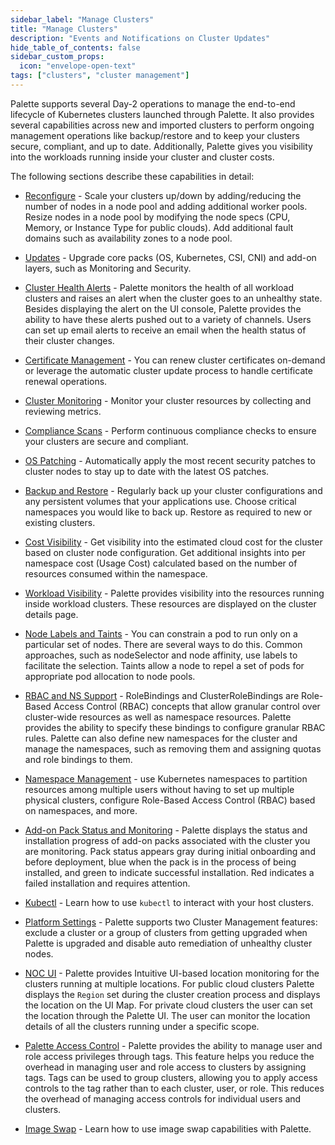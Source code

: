 ```yaml
---
sidebar_label: "Manage Clusters"
title: "Manage Clusters"
description: "Events and Notifications on Cluster Updates"
hide_table_of_contents: false
sidebar_custom_props: 
  icon: "envelope-open-text"
tags: ["clusters", "cluster management"]
---
```


Palette supports several Day-2 operations to manage the end-to-end lifecycle of Kubernetes clusters launched through Palette. It also provides several capabilities across new and imported clusters to perform ongoing management operations like backup/restore and to keep your clusters secure, compliant, and up to date. Additionally, Palette gives you visibility into the workloads running inside your cluster and cluster costs. 


The following sections describe these capabilities in detail:

* [Reconfigure](reconfigure.md) - Scale your clusters up/down by adding/reducing the number of nodes in a node pool and adding additional worker pools. Resize nodes in a node pool by modifying the node specs (CPU, Memory, or Instance Type for public clouds). Add additional fault domains such as availability zones to a node pool.


* [Updates](cluster-updates.md) - Upgrade core packs (OS, Kubernetes, CSI, CNI) and add-on layers, such as Monitoring and Security.



* [Cluster Health Alerts](health-alerts.md) - Palette monitors the health of all workload clusters and raises an alert when the cluster goes to an unhealthy state. Besides displaying the alert on the UI console, Palette provides the ability to have these alerts pushed out to a variety of channels. Users can set up email alerts to receive an email when the health status of their cluster changes.



* [Certificate Management](certificate-management.md) - You can renew cluster certificates on-demand or leverage the automatic cluster update process to handle certificate renewal operations.


* [Cluster Monitoring](monitoring/deploy-monitor-stack.md) - Monitor your cluster resources by collecting and reviewing metrics. 


* [Compliance Scans](compliance-scan.md) - Perform continuous compliance checks to ensure your clusters are secure and compliant.



* [OS Patching](os-patching.md) - Automatically apply the most recent security patches to cluster nodes to stay up to date with the latest OS patches.


* [Backup and Restore](backup-restore/backup-restore.md) - Regularly back up your cluster configurations and any persistent volumes that your applications use. Choose critical namespaces you would like to back up. Restore as required to new or existing clusters.



* [Cost Visibility](cloud-cost.md) - Get visibility into the estimated cloud cost for the cluster based on cluster node configuration. Get additional insights into per namespace cost (Usage Cost) calculated based on the number of resources consumed within the namespace.


* [Workload Visibility](workloads.md) - Palette provides visibility into the resources running inside workload clusters. These resources are displayed on the cluster details page.


* [Node Labels and Taints](taints.md) - You can constrain a pod to run only on a particular set of nodes. There are several ways to do this. Common approaches, such as nodeSelector and node affinity, use labels to facilitate the selection. Taints allow a node to repel a set of pods for appropriate pod allocation to node pools.



* [RBAC and NS Support](cluster-rbac.md) - RoleBindings and ClusterRoleBindings are Role-Based Access Control (RBAC) concepts that allow granular control over cluster-wide resources as well as namespace resources. Palette provides the ability to specify these bindings to configure granular RBAC rules. Palette can also define new namespaces for the cluster and manage the namespaces, such as removing them and assigning quotas and role bindings to them.


* [Namespace Management](namespace-management.md) - use Kubernetes namespaces to partition resources among multiple users without having to set up multiple physical clusters, configure Role-Based Access Control (RBAC) based on namespaces, and more.



* [Add-on Pack Status and Monitoring](pack-monitoring.md) - Palette displays the status and installation progress of add-on packs associated with the cluster you are monitoring. Pack status appears gray during initial onboarding and before deployment, blue when the pack is in the process of being installed, and green to indicate successful installation. Red indicates a failed installation and requires attention.


* [Kubectl](palette-webctl.md) - Learn how to use `kubectl` to interact with your host clusters.



* [Platform Settings](./platform-settings/platform-settings.md) - Palette supports two Cluster Management features: exclude a cluster or a group of clusters from getting upgraded when Palette is upgraded and disable auto remediation of unhealthy cluster nodes.


* [NOC UI](noc-ui.md) - Palette provides Intuitive UI-based location monitoring for the clusters running at multiple locations. For public cloud clusters Palette displays the `Region` set during the cluster creation process and displays the location on the UI Map. For private cloud clusters the user can set the location through the Palette UI. The user can monitor the location details of all the clusters running under a specific scope. 

* [Palette Access Control](cluster-tag-filter/cluster-tag-filter.md) - Palette provides the ability to manage user and role access privileges through tags. This feature helps you reduce the overhead in managing user and role access to clusters by assigning tags. Tags can be used to group clusters, allowing you to apply access controls to the tag rather than to each cluster, user, or role. This reduces the overhead of managing access controls for individual users and clusters.



* [Image Swap](image-swap.md) - Learn how to use image swap capabilities with Palette. 
